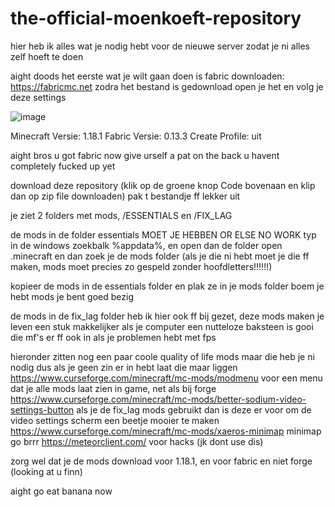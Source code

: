 # the-official-moenkoeft-repository
hier heb ik alles wat je nodig hebt voor de nieuwe server zodat je ni alles zelf hoeft te doen

aight doods het eerste wat je wilt gaan doen is fabric downloaden: https://fabricmc.net
zodra het bestand is gedownload open je het en volg je deze settings

![image](https://user-images.githubusercontent.com/57001817/164736110-ddb743de-2b4e-427f-8290-0dd9a337fd9f.png)

Minecraft Versie: 1.18.1
Fabric Versie: 0.13.3
Create Profile: uit

aight bros u got fabric now give urself a pat on the back u havent completely fucked up yet

download deze repository (klik op de groene knop Code bovenaan en klip dan op zip file downloaden)
pak t bestandje ff lekker uit

je ziet 2 folders met mods, /ESSENTIALS en /FIX_LAG

de mods in de folder essentials MOET JE HEBBEN OR ELSE NO WORK
typ in de windows zoekbalk %appdata%, en open dan de folder
open .minecraft en dan zoek je de mods folder (als je die ni hebt moet je die ff maken, mods moet precies zo gespeld zonder hoofdletters!!!!!!)

kopieer de mods in de essentials folder en plak ze in je mods folder
boem je hebt mods je bent goed bezig

de mods in de fix_lag folder heb ik hier ook ff bij gezet, deze mods maken je leven een stuk makkelijker als je computer een nutteloze baksteen is
gooi die mf's er ff ook in als je problemen hebt met fps

hieronder zitten nog een paar coole quality of life mods maar die heb je ni nodig dus als je geen zin er in hebt laat die maar liggen
https://www.curseforge.com/minecraft/mc-mods/modmenu voor een menu dat je alle mods laat zien in game, net als bij forge
https://www.curseforge.com/minecraft/mc-mods/better-sodium-video-settings-button als je de fix_lag mods gebruikt dan is deze er voor om de video settings scherm een beetje mooier te maken
https://www.curseforge.com/minecraft/mc-mods/xaeros-minimap minimap go brrr
https://meteorclient.com/ voor hacks (jk dont use dis)

zorg wel dat je de mods download voor 1.18.1, en voor fabric en niet forge (looking at u finn)

aight go eat banana now
